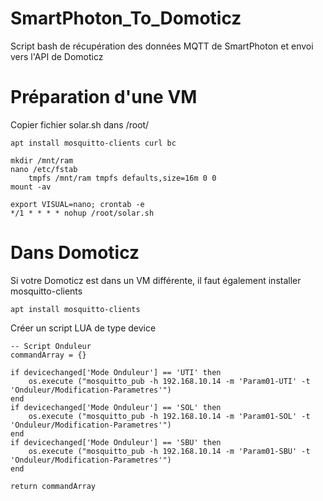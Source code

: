 # SmartPhoton_To_Domoticz
Script bash de récupération des données MQTT de SmartPhoton et envoi vers l'API de Domoticz

# Préparation d'une VM
Copier fichier solar.sh dans /root/
```
apt install mosquitto-clients curl bc

mkdir /mnt/ram
nano /etc/fstab
	tmpfs /mnt/ram tmpfs defaults,size=16m 0 0
mount -av

export VISUAL=nano; crontab -e
*/1 * * * * nohup /root/solar.sh
```

# Dans Domoticz
Si votre Domoticz est dans un VM différente, il faut également installer mosquitto-clients
```
apt install mosquitto-clients
```
Créer un script LUA de type device
```
-- Script Onduleur
commandArray = {}

if devicechanged['Mode Onduleur'] == 'UTI' then
    os.execute ("mosquitto_pub -h 192.168.10.14 -m 'Param01-UTI' -t 'Onduleur/Modification-Parametres'")
end
if devicechanged['Mode Onduleur'] == 'SOL' then
    os.execute ("mosquitto_pub -h 192.168.10.14 -m 'Param01-SOL' -t 'Onduleur/Modification-Parametres'")
end
if devicechanged['Mode Onduleur'] == 'SBU' then
    os.execute ("mosquitto_pub -h 192.168.10.14 -m 'Param01-SBU' -t 'Onduleur/Modification-Parametres'")
end
   
return commandArray
```
